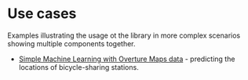 # Use cases

Examples illustrating the usage ot the library in more complex scenarios showing multiple components together.

- [Simple Machine Learning with Overture Maps data](simple_machine_learning_with_overture_maps_data.ipynb) - predicting the locations of bicycle-sharing stations.
